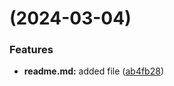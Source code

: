#  (2024-03-04)


### Features

* **readme.md:** added file ([ab4fb28](https://github.com/dkkobzev/git-extended/commit/ab4fb2853583bccc3a965275855825ef6f8a93de))



